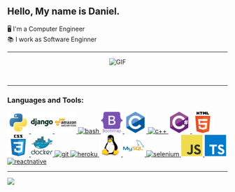 ## Hello, My name is Daniel. 

🖥 I'm a Computer Engineer <br>
📚 I work as Software Enginner
<br><hr>
<p align="center" >
  <img alt="GIF" src="https://github.com/abhisheknaiidu/abhisheknaiidu/raw/master/code.gif?raw=true" width="500" height="320" />
</p>
<br><hr>
<h3 align="left">Languages and Tools:</h3>
<p align="left"> 
<a href="https://www.python.org" target="_blank"> <img src="https://raw.githubusercontent.com/devicons/devicon/master/icons/python/python-original.svg" alt="python" width="50" height="50"/> </a>
<a href="https://www.djangoproject.com/" target="_blank"> <img src="https://raw.githubusercontent.com/devicons/devicon/master/icons/django/django-plain-wordmark.svg" alt="django" width="50" height="50"/> </a>
<a href="https://aws.amazon.com" target="_blank"> <img src="https://raw.githubusercontent.com/devicons/devicon/master/icons/amazonwebservices/amazonwebservices-original-wordmark.svg" alt="aws" width="50" height="50"/> </a> <a href="https://www.gnu.org/software/bash/" target="_blank"> <img src="https://www.vectorlogo.zone/logos/gnu_bash/gnu_bash-icon.svg" alt="bash" width="50" height="50"/> </a> <a href="https://getbootstrap.com" target="_blank"> <img src="https://raw.githubusercontent.com/devicons/devicon/master/icons/bootstrap/bootstrap-plain-wordmark.svg" alt="bootstrap" width="50" height="50"/> </a> 
<a href="https://www.cprogramming.com/" target="_blank"> <img src="https://raw.githubusercontent.com/devicons/devicon/master/icons/c/c-original.svg" alt="c" width="50" height="50"/> </a> 
<a href="https://en.cppreference.com/w/cpp" target="_blank"> <img src="https://user-images.githubusercontent.com/32282846/121811894-4012a580-cc3c-11eb-971f-f02c55844aa7.png" alt="c++" width="50" height="50"/> </a> 
<a href="https://docs.microsoft.com/en-us/dotnet/csharp/programming-guide/" target="_blank"> <img src="https://raw.githubusercontent.com/devicons/devicon/master/icons/csharp/csharp-original.svg" alt="c#" width="50" height="50"/> </a> 
<a href="https://www.w3.org/html/" target="_blank"> <img src="https://raw.githubusercontent.com/devicons/devicon/master/icons/html5/html5-original-wordmark.svg" alt="html5" width="50" height="50"/> </a> 
<a href="https://www.w3schools.com/css/" target="_blank"> <img src="https://raw.githubusercontent.com/devicons/devicon/master/icons/css3/css3-original-wordmark.svg" alt="css3" width="50" height="50"/> </a> 
<a href="https://www.docker.com/" target="_blank"> <img src="https://raw.githubusercontent.com/devicons/devicon/master/icons/docker/docker-original-wordmark.svg" alt="docker" width="50" height="50"/> </a>  
<a href="https://git-scm.com/" target="_blank"> <img src="https://www.vectorlogo.zone/logos/git-scm/git-scm-icon.svg" alt="git" width="50" height="50"/> </a> <a href="https://heroku.com" target="_blank"> <img src="https://www.vectorlogo.zone/logos/heroku/heroku-icon.svg" alt="heroku" width="50" height="50"/> </a>
<a href="https://www.linux.org/" target="_blank"> <img src="https://raw.githubusercontent.com/devicons/devicon/master/icons/linux/linux-original.svg" alt="linux" width="50" height="50"/> </a>
<a href="https://www.mysql.com/" target="_blank"> <img src="https://raw.githubusercontent.com/devicons/devicon/master/icons/mysql/mysql-original-wordmark.svg" alt="mysql" width="50" height="50"/> </a>
<a href="https://www.selenium.dev" target="_blank"> <img src="https://raw.githubusercontent.com/detain/svg-logos/780f25886640cef088af994181646db2f6b1a3f8/svg/selenium-logo.svg" alt="selenium" width="50" height="50"/> </a>
<a href="https://developer.mozilla.org/en-US/docs/Web/JavaScript" target="_blank"> <img src="https://raw.githubusercontent.com/devicons/devicon/master/icons/javascript/javascript-original.svg" alt="javascript" width="50" height="50"/> </a>    
<a href="https://www.typescriptlang.org/" target="_blank"> <img src="https://raw.githubusercontent.com/devicons/devicon/master/icons/typescript/typescript-original.svg" alt="javascript" width="50" height="50"/> </a>
<a href="https://reactnative.dev/" target="_blank"> <img src="https://reactnative.dev/img/header_logo.svg" alt="reactnative" width="50" height="50"/> </a>
<br><hr>
<div>
<a href="https://www.linkedin.com/in/daniel-louro-costa-dev/" target="_blank"><img src="https://img.shields.io/badge/-LinkedIn-%230077B5?style=for-the-badge&logo=linkedin&logoColor=white" target="_blank"></a>
</div>  
  
<!--
**DanielDlc/DanielDlc** is a ✨ _special_ ✨ repository because its `README.md` (this file) appears on your GitHub profile.
<a href = "dlc.engcomputacao@gmail.com"><img src="https://img.shields.io/badge/-Gmail-%23333?style=for-the-badge&logo=gmail&logoColor=white" target="_blank"></a>
Here are some ideas to get you started:

- 🔭 I’m currently working on ...
- 🌱 I’m currently learning ...
- 👯 I’m looking to collaborate on ...
- 🤔 I’m looking for help with ...
- 💬 Ask me about ...
- 📫 How to reach me: ...
- 😄 Pronouns: ...
- ⚡ Fun fact: ...
-->
